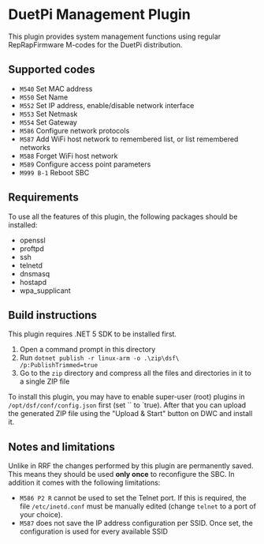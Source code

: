 # DuetPi Management Plugin 

This plugin provides system management functions using regular RepRapFirmware M-codes for the DuetPi distribution.

## Supported codes

- `M540` Set MAC address
- `M550` Set Name
- `M552` Set IP address, enable/disable network interface
- `M553` Set Netmask
- `M554` Set Gateway
- `M586` Configure network protocols
- `M587` Add WiFi host network to remembered list, or list remembered networks
- `M588` Forget WiFi host network
- `M589` Configure access point parameters
- `M999 B-1` Reboot SBC

## Requirements

To use all the features of this plugin, the following packages should be installed:
- openssl
- proftpd
- ssh
- telnetd
- dnsmasq
- hostapd
- wpa_supplicant

## Build instructions

This plugin requires .NET 5 SDK to be installed first.

1. Open a command prompt in this directory
2. Run `dotnet publish -r linux-arm -o .\zip\dsf\ /p:PublishTrimmed=true`
3. Go to the `zip` directory and compress all the files and directories in it to a single ZIP file

To install this plugin, you may have to enable super-user (root) plugins in `/opt/dsf/conf/config.json` first (set `` to `true).
After that you can upload the generated ZIP file using the "Upload & Start" button on DWC and install it.

## Notes and limitations

Unlike in RRF the changes performed by this plugin are permanently saved. This means they should be used **only once** to reconfigure the SBC.
In addition it comes with the following limitations:

- `M586 P2 R` cannot be used to set the Telnet port. If this is required, the file `/etc/inetd.conf` must be manually edited (change `telnet` to a port of your choice).
- `M587` does not save the IP address configuration per SSID. Once set, the configuration is used for every available SSID